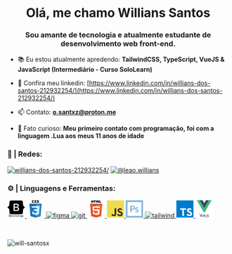<h1 align="center">Olá, me chamo Willians Santos</h1>
<h3 align="center">Sou amante de tecnologia e atualmente estudante de desenvolvimento web front-end.</h3>

- 📚 Eu estou atualmente apredendo: **TailwindCSS, TypeScript, VueJS & JavaScript (Intermediário - Curso SoloLearn)**

- 👔 Confira meu linkedin: [https://www.linkedin.com/in/willians-dos-santos-212932254/](https://www.linkedin.com/in/willians-dos-santos-212932254/)

- 📫 Contato: **o.santxz@proton.me**

- 🎈 Fato curioso: **Meu primeiro contato com programação, foi com a linguagem .Lua aos meus 11 anos de idade**

<h3 align="left">📱 | Redes:</h3>
<p align="left">
<a href="https://linkedin.com/in/willians-dos-santos-212932254/" target="blank"><img align="center" src="https://raw.githubusercontent.com/rahuldkjain/github-profile-readme-generator/master/src/images/icons/Social/linked-in-alt.svg" alt="willians-dos-santos-212932254/" height="30" width="40" /></a>
<a href="https://www.instagram.com/leao.willians/" target="blank"><img align="center" src="https://raw.githubusercontent.com/rahuldkjain/github-profile-readme-generator/master/src/images/icons/Social/instagram.svg" alt="@leao.willians" height="30" width="40" /></a>
</p>

<h3 align="left">⚙ | Linguagens e Ferramentas:</h3>
<p align="left"> <a href="https://getbootstrap.com" target="_blank" rel="noreferrer"> <img src="https://raw.githubusercontent.com/devicons/devicon/master/icons/bootstrap/bootstrap-plain-wordmark.svg" alt="bootstrap" width="40" height="40"/> </a> <a href="https://www.w3schools.com/css/" target="_blank" rel="noreferrer"> <img src="https://raw.githubusercontent.com/devicons/devicon/master/icons/css3/css3-original-wordmark.svg" alt="css3" width="40" height="40"/> </a> <a href="https://www.figma.com/" target="_blank" rel="noreferrer"> <img src="https://www.vectorlogo.zone/logos/figma/figma-icon.svg" alt="figma" width="40" height="40"/> </a> <a href="https://git-scm.com/" target="_blank" rel="noreferrer"> <img src="https://www.vectorlogo.zone/logos/git-scm/git-scm-icon.svg" alt="git" width="40" height="40"/> </a> <a href="https://www.w3.org/html/" target="_blank" rel="noreferrer"> <img src="https://raw.githubusercontent.com/devicons/devicon/master/icons/html5/html5-original-wordmark.svg" alt="html5" width="40" height="40"/> </a> <a href="https://developer.mozilla.org/en-US/docs/Web/JavaScript" target="_blank" rel="noreferrer"> <img src="https://raw.githubusercontent.com/devicons/devicon/master/icons/javascript/javascript-original.svg" alt="javascript" width="40" height="40"/> </a> <a href="https://www.photoshop.com/en" target="_blank" rel="noreferrer"> <img src="https://raw.githubusercontent.com/devicons/devicon/master/icons/photoshop/photoshop-line.svg" alt="photoshop" width="40" height="40"/> </a> <a href="https://tailwindcss.com/" target="_blank" rel="noreferrer"> <img src="https://www.vectorlogo.zone/logos/tailwindcss/tailwindcss-icon.svg" alt="tailwind" width="40" height="40"/> </a> <a href="https://www.typescriptlang.org/" target="_blank" rel="noreferrer"> <img src="https://raw.githubusercontent.com/devicons/devicon/master/icons/typescript/typescript-original.svg" alt="typescript" width="40" height="40"/> </a> <a href="https://vuejs.org/" target="_blank" rel="noreferrer"> <img src="https://raw.githubusercontent.com/devicons/devicon/master/icons/vuejs/vuejs-original-wordmark.svg" alt="vuejs" width="40" height="40"/> </a> </p><br>

<p><img align="center" src="https://github-readme-streak-stats.herokuapp.com/?user=will-santosx&theme=dark" alt="will-santosx" /></p>
